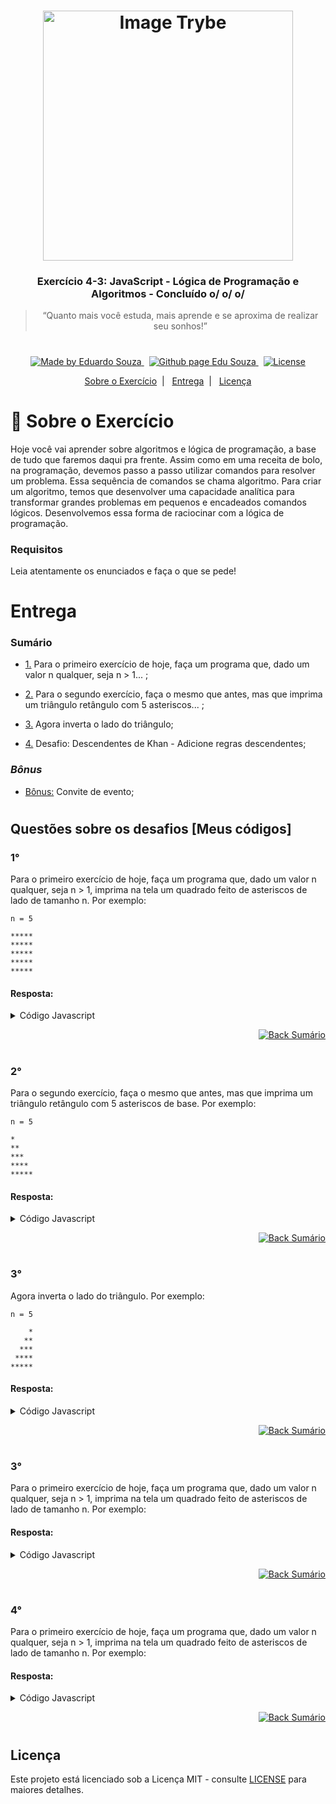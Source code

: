 <h1 align="center">
    <img alt="Image Trybe" src="https://i.ibb.co/d4W2x4g/trybe.png" width="400px" />
</h1>

<h3 align="center">
  Exercício 4-3: JavaScript - Lógica de Programação e Algoritmos - Concluído o/ o/ o/
</h3>

<blockquote align="center">“Quanto mais você estuda, mais aprende e se aproxima de realizar seu sonhos!”</blockquote>

<h1></h1>

<p align="center">

  <a href="https://www.linkedin.com/in/eduardosouzaprogrammer/">
    <img alt="Made by Eduardo Souza" src="https://img.shields.io/badge/made%20by-Edu%20Souza-%23F8952D">
  </a>&nbsp;

 <a href="https://edusouza-programmer.github.io/">
<img alt="Github page Edu Souza " src="https://img.shields.io/badge/Github%20page-Edu_Souza-orange">
</a>&nbsp;

  <a href="LICENSE" >
    <img alt="License" src="https://img.shields.io/badge/license-MIT-%23F8952D">
  </a>

</p>

<p align="center">
  <a href="#rocket-Sobre-o-Exercício">Sobre o Exercício</a>&nbsp;&nbsp;|&nbsp;&nbsp;
  <a href="#Entrega">Entrega</a>&nbsp;&nbsp;|&nbsp;&nbsp;
  <a href="#Licença">Licença</a>
</p>

# :rocket: Sobre o Exercício

Hoje você vai aprender sobre algoritmos e lógica de programação, a base de tudo que faremos daqui pra frente.
Assim como em uma receita de bolo, na programação, devemos passo a passo utilizar comandos para resolver um problema. Essa sequência de comandos se chama algoritmo. Para criar um algoritmo, temos que desenvolver uma capacidade analítica para transformar grandes problemas em pequenos e encadeados comandos lógicos. Desenvolvemos essa forma de raciocinar com a lógica de programação.



### Requisitos

Leia atentamente os enunciados e faça o que se pede!

#

# Entrega

### Sumário

-   <p><a href="#1">1.</a> Para o primeiro exercício de hoje, faça um programa que, dado um valor n qualquer, seja n > 1... ;</p>

-   <p><a href="#2">2.</a> Para o segundo exercício, faça o mesmo que antes, mas que imprima um triângulo retângulo com 5 asteriscos... ;</p>

-   <p><a href="#3">3.</a> Agora inverta o lado do triângulo;</p>

-   <p><a href="#4">4.</a> Desafio: Descendentes de Khan - Adicione regras descendentes;</p>

### **_Bônus_**

-   <p><a href="#Bônus">Bônus:</a> Convite de evento;</p>

#

## Questões sobre os desafios [Meus códigos]

### 1°

Para o primeiro exercício de hoje, faça um programa que, dado um valor n qualquer, seja n > 1, imprima na tela um quadrado feito de asteriscos de lado de tamanho n. Por exemplo:

    n = 5

    *****
    *****
    *****
    *****
    *****

#### Resposta:

<details>
 <summary>Código Javascript</summary>

```js
let numero = 5;
let quantAsteriscos = "";

if (numero > 1) {
    for (let i = 0; i <= numero; i += 1) {
        console.log(quantAsteriscos);
        quantAsteriscos = "";
        for (let i = 1; i <= numero; i += 1) {
            quantAsteriscos += "*";
        }
    }
}

```

</details>

<p align="right">
    <a href="#Sumário">
    <img alt="Back Sumário" src="https://img.shields.io/badge/Back-Sum%C3%A1rio-orange">
  </a>
</p>

#

### 2°

Para o segundo exercício, faça o mesmo que antes, mas que imprima um triângulo retângulo com 5 asteriscos de base. Por exemplo:

    n = 5

    *
    **
    ***
    ****
    *****

#### Resposta:

<details>
 <summary>Código Javascript</summary>

```js
let numero = 5;
let quantAsteriscos = "";

if (numero > 1) {
    for (let i = 1; i <= numero; i += 1) {
        quantAsteriscos += "*";
        console.log(quantAsteriscos);
    }
}

```

</details>

<p align="right">
    <a href="#Sumário">
    <img alt="Back Sumário" src="https://img.shields.io/badge/Back-Sum%C3%A1rio-orange">
  </a>
</p>

#

### 3°

Agora inverta o lado do triângulo. Por exemplo:

    n = 5

        *
       **
      ***
     ****
    *****

#### Resposta:

<details>
 <summary>Código Javascript</summary>

```js
let numero = 5;
let quantAsteriscos = [];
let asteriscoFormatado = "";

if (numero > 1) {
    for (let a = 1; a <= numero; a += 1) {
        quantAsteriscos.push("*");
        for (let b = a + 1; b <= numero; b += 1) {
            quantAsteriscos.push("\xa0");
        }
        asteriscoFormatado = quantAsteriscos.join("");
        console.log(asteriscoFormatado.split("").reverse().join(""));
        for (let i = quantAsteriscos.length; i > a; i--) {
            quantAsteriscos.pop();
        }
    }
}
```

</details>

<p align="right">
    <a href="#Sumário">
    <img alt="Back Sumário" src="https://img.shields.io/badge/Back-Sum%C3%A1rio-orange">
  </a>
</p>

#

### 3°

Para o primeiro exercício de hoje, faça um programa que, dado um valor n qualquer, seja n > 1, imprima na tela um quadrado feito de asteriscos de lado de tamanho n. Por exemplo:

#### Resposta:

<details>
 <summary>Código Javascript</summary>

```js

```

</details>

<p align="right">
    <a href="#Sumário">
    <img alt="Back Sumário" src="https://img.shields.io/badge/Back-Sum%C3%A1rio-orange">
  </a>
</p>

#

### 4°

Para o primeiro exercício de hoje, faça um programa que, dado um valor n qualquer, seja n > 1, imprima na tela um quadrado feito de asteriscos de lado de tamanho n. Por exemplo:

#### Resposta:

<details>
 <summary>Código Javascript</summary>

```js

```

</details>

<p align="right">
    <a href="#Sumário">
    <img alt="Back Sumário" src="https://img.shields.io/badge/Back-Sum%C3%A1rio-orange">
  </a>
</p>

#


## Licença

Este projeto está licenciado sob a Licença MIT - consulte [LICENSE](https://opensource.org/licenses/MIT) para maiores detalhes.
